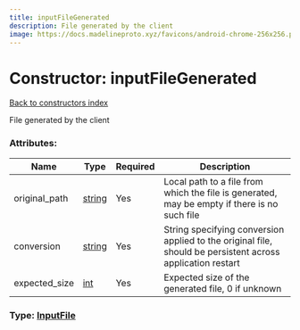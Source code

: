 ```yaml
---
title: inputFileGenerated
description: File generated by the client
image: https://docs.madelineproto.xyz/favicons/android-chrome-256x256.png
---
```

# Constructor: inputFileGenerated  
[Back to constructors index](index.md)



File generated by the client

### Attributes:

| Name     |    Type       | Required | Description |
|----------|---------------|----------|-------------|
|original\_path|[string](../types/string.md) | Yes|Local path to a file from which the file is generated, may be empty if there is no such file|
|conversion|[string](../types/string.md) | Yes|String specifying conversion applied to the original file, should be persistent across application restart|
|expected\_size|[int](../types/int.md) | Yes|Expected size of the generated file, 0 if unknown|



### Type: [InputFile](../types/InputFile.md)


